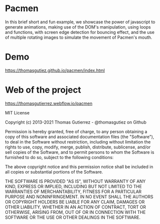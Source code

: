 # Pacmen
In this brief short and fun example, we showcase the power of javascript to generate animations, making use of the DOM's manipulation, using loops and functions,
with screen edge detection for bouncing effect, and the use of multiple rotating images to simulate the movement of Pacmen's mouth.

# Demo
https://thomasgutiez.github.io/pacmen/index.html

# Web of the project
https://thomasgutierrez.webflow.io/pacmen


MIT License

Copyright (c) 2013-2021 Thomas Gutierrez - @thomasgutiez on Github

Permission is hereby granted, free of charge, to any person obtaining a copy
of this software and associated documentation files (the "Software"), to deal
in the Software without restriction, including without limitation the rights
to use, copy, modify, merge, publish, distribute, sublicense, and/or sell
copies of the Software, and to permit persons to whom the Software is
furnished to do so, subject to the following conditions:

The above copyright notice and this permission notice shall be included in all
copies or substantial portions of the Software.

THE SOFTWARE IS PROVIDED "AS IS", WITHOUT WARRANTY OF ANY KIND, EXPRESS OR
IMPLIED, INCLUDING BUT NOT LIMITED TO THE WARRANTIES OF MERCHANTABILITY,
FITNESS FOR A PARTICULAR PURPOSE AND NONINFRINGEMENT. IN NO EVENT SHALL THE
AUTHORS OR COPYRIGHT HOLDERS BE LIABLE FOR ANY CLAIM, DAMAGES OR OTHER
LIABILITY, WHETHER IN AN ACTION OF CONTRACT, TORT OR OTHERWISE, ARISING FROM,
OUT OF OR IN CONNECTION WITH THE SOFTWARE OR THE USE OR OTHER DEALINGS IN THE
SOFTWARE.
